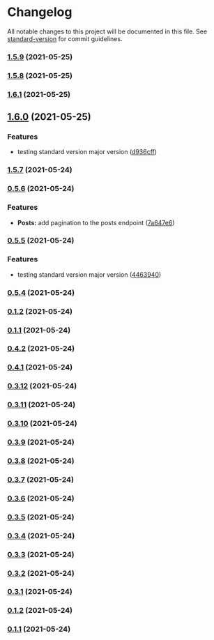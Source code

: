 # Changelog

All notable changes to this project will be documented in this file. See [standard-version](https://github.com/conventional-changelog/standard-version) for commit guidelines.

### [1.5.9](https://github.com/constance-bakala/constantine/compare/v1.5.8...v1.5.9) (2021-05-25)

### [1.5.8](https://github.com/constance-bakala/constantine/compare/v1.6.1...v1.5.8) (2021-05-25)

### [1.6.1](https://github.com/constance-bakala/constantine/compare/v1.6.0...v1.6.1) (2021-05-25)

## [1.6.0](https://github.com/constance-bakala/constantine/compare/v1.5.7...v1.6.0) (2021-05-25)


### Features

* testing standard version major version ([d936cff](https://github.com/constance-bakala/constantine/commit/d936cff7f83955b1af673a45562817adba18af2d))

### [1.5.7](https://github.com/constance-bakala/constantine/compare/v0.5.6...v1.5.7) (2021-05-24)

### [0.5.6](https://github.com/constance-bakala/constantine/compare/v0.5.5...v0.5.6) (2021-05-24)


### Features

* **Posts:** add pagination to the posts endpoint ([7a647e6](https://github.com/constance-bakala/constantine/commit/7a647e61504f25fd929fb7f102c44c81384388ca))

### [0.5.5](https://github.com/constance-bakala/constantine/compare/v0.5.4...v0.5.5) (2021-05-24)


### Features

* testing standard version major version ([4463940](https://github.com/constance-bakala/constantine/commit/4463940f8b404a7c21face61296436089850eb34))

### [0.5.4](https://github.com/constance-bakala/constantine/compare/v0.5.0...v0.5.4) (2021-05-24)

### [0.1.2](https://github.com/constance-bakala/constantine/compare/v0.5.0...v0.1.2) (2021-05-24)

### [0.1.1](https://github.com/constance-bakala/constantine/compare/v0.5.0...v0.1.1) (2021-05-24)

### [0.4.2](https://github.com/constance-bakala/constantine/compare/v0.4.1...v0.4.2) (2021-05-24)

### [0.4.1](https://github.com/constance-bakala/constantine/compare/v0.4.0...v0.4.1) (2021-05-24)

### [0.3.12](https://github.com/constance-bakala/constantine/compare/v0.3.11...v0.3.12) (2021-05-24)

### [0.3.11](https://github.com/constance-bakala/constantine/compare/v0.3.10...v0.3.11) (2021-05-24)

### [0.3.10](https://github.com/constance-bakala/constantine/compare/v0.3.9...v0.3.10) (2021-05-24)

### [0.3.9](https://github.com/constance-bakala/constantine/compare/v0.3.8...v0.3.9) (2021-05-24)

### [0.3.8](https://github.com/constance-bakala/constantine/compare/v0.3.7...v0.3.8) (2021-05-24)

### [0.3.7](https://github.com/constance-bakala/constantine/compare/v0.3.6...v0.3.7) (2021-05-24)

### [0.3.6](https://github.com/constance-bakala/constantine/compare/v0.3.5...v0.3.6) (2021-05-24)

### [0.3.5](https://github.com/constance-bakala/constantine/compare/v0.3.4...v0.3.5) (2021-05-24)

### [0.3.4](https://github.com/constance-bakala/constantine/compare/v0.3.3...v0.3.4) (2021-05-24)

### [0.3.3](https://github.com/constance-bakala/constantine/compare/v0.3.2...v0.3.3) (2021-05-24)

### [0.3.2](https://github.com/constance-bakala/constantine/compare/v0.3.1...v0.3.2) (2021-05-24)

### [0.3.1](https://github.com/constance-bakala/constantine/compare/v0.3.0...v0.3.1) (2021-05-24)

### [0.1.2](https://github.com/constance-bakala/constantine/compare/v0.1.1...v0.1.2) (2021-05-24)

### [0.1.1](https://github.com/constance-bakala/constantine/compare/v0.1.0...v0.1.1) (2021-05-24)
